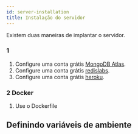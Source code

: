 ```yaml
---
id: server-installation
title: Instalação do servidor
---
```

Existem duas maneiras de implantar o servidor.

### 1

1. Configure uma conta grátis [ MongoDB Atlas](https://www.mongodb.com/cloud/atlas).
2. Configure uma conta grátis [ redislabs](https://redislabs.com/).
3. Configure uma conta grátis [heroku](https://www.heroku.com/).

### 2 Docker

1. Use o Dockerfile

## Definindo variáveis de ambiente